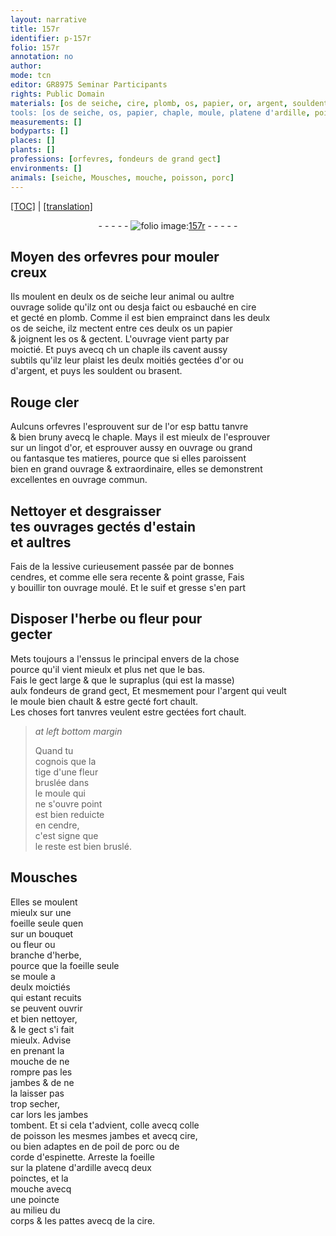 ```yaml
---
layout: narrative
title: 157r
identifier: p-157r
folio: 157r
annotation: no
author:
mode: tcn
editor: GR8975 Seminar Participants
rights: Public Domain
materials: [os de seiche, cire, plomb, os, papier, or, argent, souldent, estain, lessive, cendres, suif, gresse, cendre, colle, colle de poisson, poil de porc, corde d'espinette, ardille]
tools: [os de seiche, os, papier, chaple, moule, platene d'ardille, poinctes, poincte]
measurements: []
bodyparts: []
places: []
plants: []
professions: [orfevres, fondeurs de grand gect]
environments: []
animals: [seiche, Mousches, mouche, poisson, porc]
---
```


<p><a href="{{ site.baseurl }}/normalized/">[TOC]</a> | <a href="{{ site.baseurl }}/texts/p-157r_tl/" target="_blank">[translation]</a></p><div class="folio" align="center">- - - - - <a href="http://gallica.bnf.fr/ark:/12148/btv1b10500001g/f319.item.r=" target="_blank"><img src="https://cu-mkp.github.io/2017-workshop-edition/assets/photo-icon.png" alt="folio image: " style="display:inline-block; margin-bottom:-3px;"/>157r</a> - - - - - </div>  
  

## Moyen des <span class="pro">orfevres</span> pour mouler<br/> creux

 
 Ils moulent en deulx <span class="tl"><span class="m">os de <span class="al">seiche</span></span></span> leur animal ou aultre<br/> ouvrage solide qu'ilz ont ou desja faict ou esbauché en <span class="m">cire</span><br/> et gecté en <span class="m">plomb</span>. Comme il est bien emprainct dans les deulx<br/> <span class="tl"><span class="m">os de <span class="al">seiche</span></span></span>, ilz mectent entre ces deulx <span class="tl"><span class="m">os</span></span> un <span class="tl"><span class="m">papier</span></span><br/> & joignent les <span class="tl"><span class="m">os</span></span> & gectent. L'ouvrage vient party par<br/> moictié. Et puys avecq <span class="del">ch</span> un <span class="tl">chaple</span> ils cavent aussy<br/> subtils qu'ilz leur plaist les deulx moitiés gectées d'<span class="m">or</span> ou<br/> d'<span class="m">argent</span>, et puys les <span class="m">souldent</span> ou brasent. 
 
 
  

## Rouge cler

 
 Aulcuns <span class="pro">orfevres</span> l'esprouvent sur de l'<span class="m">or</span> <span class="del">esp</span> battu tanvre<br/> & bien bruny avecq le <span class="tl">chaple</span>. Mays il est mieulx de l'esprouver<br/> sur un lingot d'<span class="m">or</span>, et esprouver aussy en ouvrage ou gra<span class="exp">n</span>d<br/> ou fantasque tes matieres, pource que si elles paroissent<br/> bien en grand ouvrage & extraordinaire, elles se demo<span class="exp">n</span>strent<br/> excellentes en ouvrage commun.
 
 
  

## Nettoyer et desgraisser<br/> tes ouvrages gectés d'<span class="m">estain</span><br/> et aultres

 
 Fais de la <span class="m">lessive</span> curieuse<span class="exp">m</span>ent passée par de bonnes<br/> <span class="m">cendres</span>, et co<span class="exp">mm</span>e elle sera recente & point grasse, Fais<br/> y bouillir ton ouvrage moulé. Et le <span class="m">suif</span> et <span class="m">gresse</span> s'en p<span class="exp">ar</span><span class="x">t</span>
 
 
  

## Disposer l'herbe ou fleur pour<br/> gecter

 
Mets toujours a l'enssus le principal envers de la chose<br/> pource qu'il vient mieulx et plus net que le bas.<br/> Fais le gect large & que le supraplus (qui est la masse)<br/> aulx <span class="pro">fondeurs de grand gect</span>, <span class="del">Et</span> mesmem<span class="exp">en</span>t pour l'<span class="m">argent</span> qui veult<br/> le <span class="tl">moule</span> bien chault & estre gecté fort chault.<br/> Les choses fort tanvres veulent estre gectées fort chault.
 
> *at left bottom margin*
> 
> 
>   Quand tu<br/> cognois que la<br/> tige d'une fleur<br/> bruslée dans<br/> le <span class="tl">moule</span> qui<br/> ne s'ouvre point<br/> est bien reduicte<br/> en <span class="m">cendre</span>,<br/> c'est signe que<br/> le reste est bien bruslé.
 
 
  

## <span class="al">Mousches</span>

 
Elles se moulent<br/> mieulx sur une<br/> foeille seule que<span class="del">n</span><br/> sur un bouquet<br/> ou fleur ou<br/> branche d'herbe,<br/> pource que la foeille seule<br/> se moule a<br/> deulx moictiés<br/> qui estant recuits<br/> se peuvent ouvrir<br/> et bien nettoyer,<br/> & le gect s'i fait<br/> mieulx. Advise<br/> en prenant la<br/> <span class="al">mouche</span> de ne<br/> rompre pas les<br/> jambes & de ne<br/> la laisser pas<br/> trop secher,<br/> car lors les jambes<br/> tombent. Et si cela t'advient, <span class="m">colle</span> avecq <span class="m">colle<br/> de <span class="al">poisson</span></span> les mesmes jambes et avecq <span class="m">cire</span>,<br/> ou bien adaptes en de <span class="m">poil de <span class="al">porc</span></span> ou de<br/> <span class="m">corde d'<span class="mu">espinette</span></span>. Arreste la foeille<br/> sur la <span class="tl">platene d'<span class="m">ardille</span></span> avecq deux<br/> <span class="tl">poinctes</span>, et la<br/> <span class="al">mouche</span> avecq<br/> une <span class="tl">poincte</span><br/> au milieu du<br/> corps & les pattes avecq de la <span class="m">cire</span>.
 
